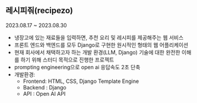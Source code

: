 ## 레시피줘(recipezo)

2023.08.17 ~ 2023.08.30

- 냉장고에 있는 재료들을 입력하면, 추천 요리 및 레시피를 제공해주는 웹 서비스
- 프론트 엔드와 백엔드를 모두 Django로 구현한 원시적인 형태의 웹 어플리케이션
- 현재 회사에서 채택하고자 하는 개발 환경(LLM, Django) 기술에 대한 완전한 이해를 하기 위해 스터디 목적으로 진행한 프로젝트
- prompting engineering으로 open ai 응답속도 2초 단축
- 개발환경:
    - Frontend: HTML, CSS, Django Template Engine
    - Backend : Django
    - API : Open AI API
